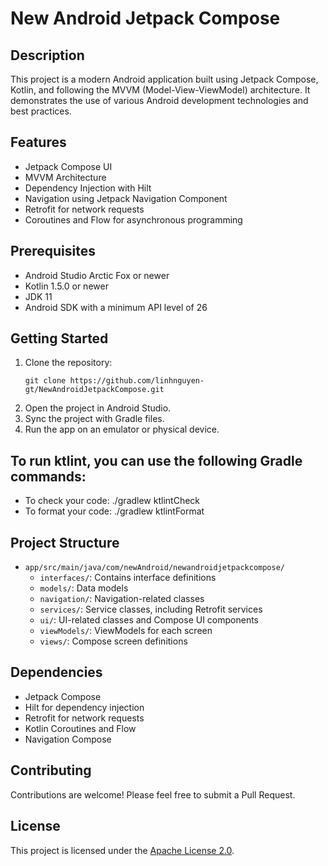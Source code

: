 # New Android Jetpack Compose

## Description
This project is a modern Android application built using Jetpack Compose, Kotlin, and following the MVVM (Model-View-ViewModel) architecture. It demonstrates the use of various Android development technologies and best practices.

## Features
- Jetpack Compose UI
- MVVM Architecture
- Dependency Injection with Hilt
- Navigation using Jetpack Navigation Component
- Retrofit for network requests
- Coroutines and Flow for asynchronous programming

## Prerequisites
- Android Studio Arctic Fox or newer
- Kotlin 1.5.0 or newer
- JDK 11
- Android SDK with a minimum API level of 26

## Getting Started
1. Clone the repository:
   ```
   git clone https://github.com/linhnguyen-gt/NewAndroidJetpackCompose.git
   ```
2. Open the project in Android Studio.
3. Sync the project with Gradle files.
4. Run the app on an emulator or physical device.

## To run ktlint, you can use the following Gradle commands:
- To check your code: ./gradlew ktlintCheck
- To format your code: ./gradlew ktlintFormat

## Project Structure
- `app/src/main/java/com/newAndroid/newandroidjetpackcompose/`
  - `interfaces/`: Contains interface definitions
  - `models/`: Data models
  - `navigation/`: Navigation-related classes
  - `services/`: Service classes, including Retrofit services
  - `ui/`: UI-related classes and Compose UI components
  - `viewModels/`: ViewModels for each screen
  - `views/`: Compose screen definitions

## Dependencies
- Jetpack Compose
- Hilt for dependency injection
- Retrofit for network requests
- Kotlin Coroutines and Flow
- Navigation Compose

## Contributing
Contributions are welcome! Please feel free to submit a Pull Request.

## License
This project is licensed under the [Apache License 2.0](LICENSE).
